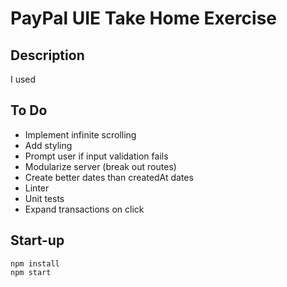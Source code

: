 # PayPal UIE Take Home Exercise

## Description
I used

## To Do
* Implement infinite scrolling
* Add styling
* Prompt user if input validation fails
* Modularize server (break out routes)
* Create better dates than createdAt dates
* Linter
* Unit tests
* Expand transactions on click

## Start-up
```
npm install
npm start
```
